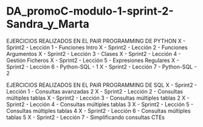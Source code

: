 # DA_promoC-modulo-1-sprint-2-Sandra_y_Marta

EJERCICIOS REALIZADOS EN EL PAIR PROGRAMMING DE PYTHON
X - Sprint2 - Lección 1 - Funciones Intro
X - Sprint2 - Lección 2 - Funciones Argumentos
X - Sprint2 - Lección 3 - Clases
X - Sprint2 - Lección 4 - Gestión Ficheros
X - Sprint2 - Lección 5 - Expresiones Regulares
X - Sprint2 - Lección 6 - Python-SQL - 1
X - Sprint2 - Lección 7 - Python-SQL - 2

EJERCICIOS REALIZADOS EN EL PAIR PROGRAMMING DE SQL
X - Sprint2 - Lección 1 - Consultas avanzadas 2
X - Sprint2 - Lección 2 - Consultas múltiples tablas
X - Sprint2 - Lección 3 - Consultas múltiples tablas 2
X - Sprint2 - Lección 4 - Consultas múltiples tablas 3
X - Sprint2 - Lección 5 - Consultas múltiples tablas 4
X - Sprint2 - Lección 6 - Consultas múltiples tablas 5
X - Sprint2 - Lección 7 - Simplificando consultas CTEs

